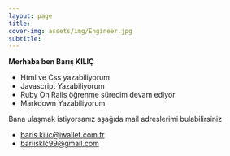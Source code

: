 ```yaml
---
layout: page
title: 
cover-img: assets/img/Engineer.jpg
subtitle:
---
```


**Merhaba ben Barış KILIÇ**

- Html ve Css yazabiliyorum
- Javascript Yazabiliyorum
- Ruby On Rails öğrenme sürecim devam ediyor
- Markdown Yazabiliyorum

Bana ulaşmak istiyorsanız aşağıda mail adreslerimi bulabilirsiniz

* baris.kilic@iwallet.com.tr    
* bariisklc99@gmail.com
